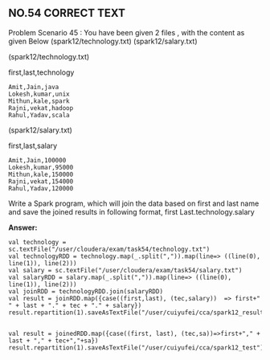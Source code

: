## NO.54 CORRECT TEXT

Problem Scenario 45 : You have been given 2 files , with the content as given Below (spark12/technology.txt)
(spark12/salary.txt) 

(spark12/technology.txt) 

first,last,technology

```
Amit,Jain,java
Lokesh,kumar,unix
Mithun,kale,spark
Rajni,vekat,hadoop
Rahul,Yadav,scala
```

 (spark12/salary.txt) 

first,last,salary

```
Amit,Jain,100000
Lokesh,kumar,95000
Mithun,kale,150000
Rajni,vekat,154000
Rahul,Yadav,120000
```

Write a Spark program, which will join the data based on first and last name and save the joined results in following format, first Last.technology.salary

**Answer:**

```
val technology = sc.textFile("/user/cloudera/exam/task54/technology.txt")
val technologyRDD = technology.map(_.split(",")).map(line=> ((line(0), line(1)), line(2)))
val salary = sc.textFile("/user/cloudera/exam/task54/salary.txt")
val salaryRDD = salary.map(_.split(",")).map(line=> ((line(0), line(1)), line(2)))
val joinRDD = technologyRDD.join(salaryRDD)
val result = joinRDD.map({case((first,last), (tec,salary))  => first+" " + last + "." + tec + "." + salary})
result.repartition(1).saveAsTextFile("/user/cuiyufei/cca/spark12_result")


val result = joinedRDD.map({case((first, last), (tec,sa))=>first+"," + last + "," + tec+","+sa})
result.repartition(1).saveAsTextFile("/user/cuiyufei/cca/spark12_test")
```

